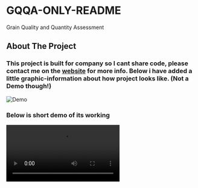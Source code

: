 # GQQA-ONLY-README
Grain Quality and Quantity Assessment

<!-- ABOUT THE PROJECT -->
## About The Project

### This project is built for company so I cant share code, please contact me on the [website](https://dheerajpant.github.io) for more info. Below i have added a little graphic-information about how project looks like. (Not a Demo though!)
![Demo](https://github.com/DheerajKumarPant/GQQA-ONLY-README-/blob/main/GQQA.gif)

### Below is short demo of its working
![Demo](https://github.com/DheerajKumarPant/GQQA-ONLY-README/blob/main/Demo.mp4)


